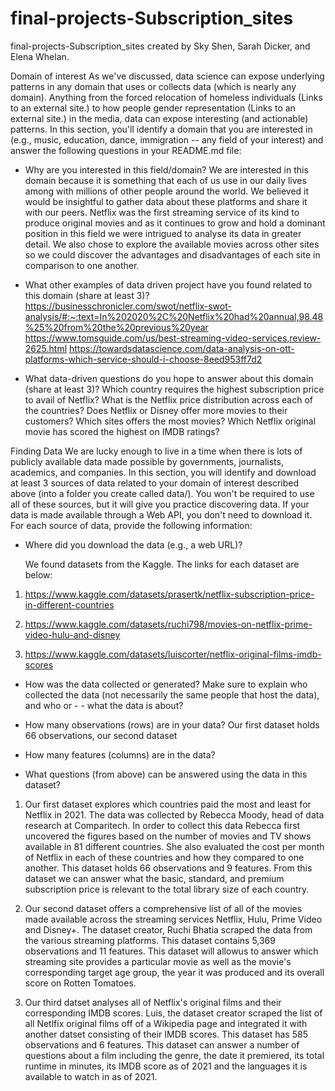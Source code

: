 # final-projects-Subscription_sites
final-projects-Subscription_sites created by Sky Shen, Sarah Dicker, and Elena Whelan.


Domain of interest
As we've discussed, data science can expose underlying patterns in any domain that uses or collects data (which is nearly any domain). Anything from the forced relocation of homeless individuals (Links to an external site.) to how people gender representation (Links to an external site.) in the media, data can expose interesting (and actionable) patterns. In this section, you'll identify a domain that you are interested in (e.g., music, education, dance, immigration -- any field of your interest) and answer the following questions in your README.md file:

- Why are you interested in this field/domain?
We are interested in this domain because it is something that each of us use in our daily lives among with millions of other people around the world. We believed it would be insightful to gather data about these platforms and share it with our peers. Netflix was the first streaming service of its kind to produce original movies and as it continues to grow and hold a dominant position in this field we were intrigued to analyse its data in greater detail.
We also chose to explore the available movies across other sites so we could discover the advantages and disadvantages of each site in comparison to one another. 

- What other examples of data driven project have you found related to this domain (share at least 3)?
https://businesschronicler.com/swot/netflix-swot-analysis/#:~:text=In%202020%2C%20Netflix%20had%20annual,98.48%25%20from%20the%20previous%20year
https://www.tomsguide.com/us/best-streaming-video-services,review-2625.html
https://towardsdatascience.com/data-analysis-on-ott-platforms-which-service-should-i-choose-8eed953ff7d2

- What data-driven questions do you hope to answer about this domain (share at least 3)?
Which country requires the highest subscription price to avail of Netflix?
What is the Netflix price distribution across each of the countries?
Does Netflix or Disney offer more movies to their customers? 
Which sites offers the most movies?
Which Netflix original movie has scored the highest on IMDB ratings? 


Finding Data
We are lucky enough to live in a time when there is lots of publicly available data made possible by governments, journalists, academics, and companies. In this section, you will identify and download at least 3 sources of data related to your domain of interest described above (into a folder you create called data/). You won't be required to use all of these sources, but it will give you practice discovering data. If your data is made available through a Web API, you don't need to download it. For each source of data, provide the following information:

- Where did you download the data (e.g., a web URL)?
  
  We found datasets from the Kaggle. The links for each dataset are below:
  
1. https://www.kaggle.com/datasets/prasertk/netflix-subscription-price-in-different-countries

2. https://www.kaggle.com/datasets/ruchi798/movies-on-netflix-prime-video-hulu-and-disney

3. https://www.kaggle.com/datasets/luiscorter/netflix-original-films-imdb-scores

- How was the data collected or generated? Make sure to explain who collected the data (not necessarily the same people that host the data), and who or - - what the data is about?

- How many observations (rows) are in your data?
Our first dataset holds 66 observations, our second dataset

- How many features (columns) are in the data?

- What questions (from above) can be answered using the data in this dataset?

1. Our first dataset explores which countries paid the most and least for Netflix in 2021. The data was collected by Rebecca Moody, head of data research at Comparitech. In order to collect this data Rebecca first uncovered the figures based on the number of movies and TV shows available in 81 different countries. She also evaluated the cost per month of Netflix in each of these countries and how they compared to one another. This dataset holds 66 observations and 9 features. From this dataset we can answer what the basic, standard, and premium subscription price is relevant to the total library size of each country. 

2. Our second dataset offers a comprehensive list of all of the movies made available across the streaming services Netflix, Hulu, Prime Video and Disney+. The dataset creator, Ruchi Bhatia scraped the data from the various streaming platforms. This dataset contains 5,369 observations and 11 features. This dataset will allowus to answer which streaming site provides a particular movie as well as the movie's corresponding target age group, the year it was produced and its overall score on Rotten Tomatoes. 

3. Our third datset analyses all of Netflix's original films and their corresponding IMDB scores. Luis, the dataset creator scraped the list of all Netlfix original films off of a Wikipedia page and integrated it with another datset consisting of their IMDB scores. This dataset has 585 observations and 6 features. This dataset can answer a number of questions about a film including the genre, the date it premiered, its total runtime in minutes, its IMDB score as of 2021 and the languages it is available to watch in as of 2021. 

